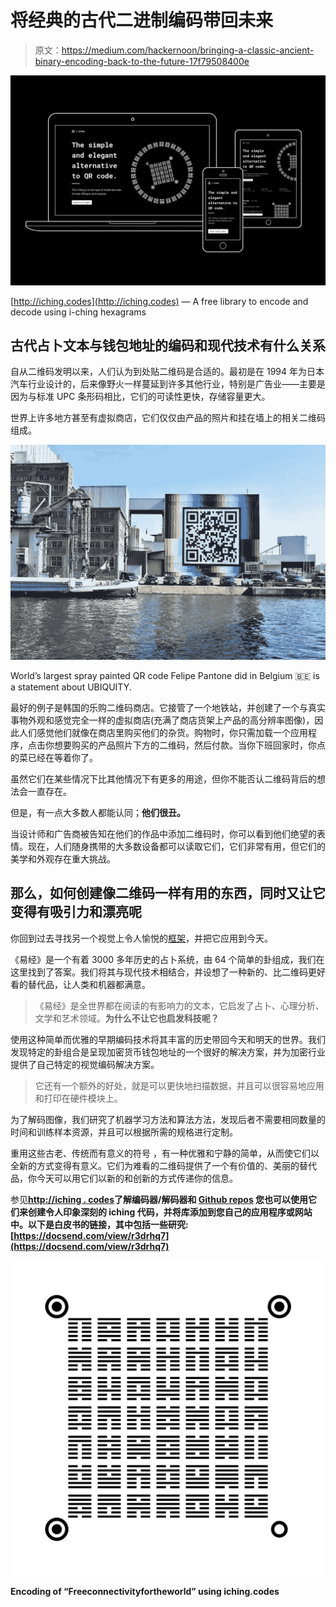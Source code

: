 # 将经典的古代二进制编码带回未来

> 原文：<https://medium.com/hackernoon/bringing-a-classic-ancient-binary-encoding-back-to-the-future-17f79508400e>

![](img/94447ad391129c084f75ca2355d03530.png)

[http://iching.codes](http://iching.codes) — A free library to encode and decode using i-ching hexagrams

## 古代占卜文本与钱包地址的编码和现代技术有什么关系

自从二维码发明以来，人们认为到处贴二维码是合适的。最初是在 1994 年为日本汽车行业设计的，后来像野火一样蔓延到许多其他行业，特别是广告业——主要是因为与标准 UPC 条形码相比，它们的可读性更快，存储容量更大。

世界上许多地方甚至有虚拟商店，它们仅仅由产品的照片和挂在墙上的相关二维码组成。

![](img/39564d560a20a2aa3dd68dd5841e1483.png)

World’s largest spray painted QR code Felipe Pantone did in Belgium 🇧🇪 is a statement about UBIQUITY.

最好的例子是韩国的乐购二维码商店。它接管了一个地铁站，并创建了一个与真实事物外观和感觉完全一样的虚拟商店(充满了商店货架上产品的高分辨率图像)，因此人们感觉他们就像在商店里购买他们的杂货。购物时，你只需加载一个应用程序，点击你想要购买的产品照片下方的二维码，然后付款。当你下班回家时，你点的菜已经在等着你了。

虽然它们在某些情况下比其他情况下有更多的用途，但你不能否认二维码背后的想法会一直存在。

但是，有一点大多数人都能认同；**他们很丑。**

当设计师和广告商被告知在他们的作品中添加二维码时，你可以看到他们绝望的表情。现在，人们随身携带的大多数设备都可以读取它们，它们非常有用，但它们的美学和外观存在重大挑战。

## 那么，如何创建像二维码一样有用的东西，同时又让它变得有吸引力和漂亮呢

你回到过去寻找另一个视觉上令人愉悦的[框架](https://hackernoon.com/tagged/framework)，并把它应用到今天。

《易经》是一个有着 3000 多年历史的占卜系统，由 64 个简单的卦组成，我们在这里找到了答案。我们将其与现代技术相结合，并设想了一种新的、比二维码更好看的替代品，让人类和机器都满意。

> 《易经》是全世界都在阅读的有影响力的文本，它启发了占卜、心理分析、文学和艺术领域。**为什么不让它也启发科技呢？**

使用这种简单而优雅的早期编码技术将其丰富的历史带回今天和明天的世界。我们发现特定的卦组合是呈现加密货币钱包地址的一个很好的解决方案，并为加密行业提供了自己特定的视觉编码解决方案。

> 它还有一个额外的好处，就是可以更快地扫描数据，并且可以很容易地应用和打印在硬件模块上。

为了解码图像，我们研究了机器学习方法和算法方法，发现后者不需要相同数量的时间和训练样本资源，并且可以根据所需的规格进行定制。

重用这些古老、传统而有意义的符号 ，有一种优雅和宁静的简单，从而使它们以全新的方式变得有意义。它们为难看的二维码提供了一个有价值的、美丽的替代品，你今天可以用它们以新的和创新的方式传递你的信息。

参见[**http://iching . codes**](http://iching.codes/)**了解编码器/解码器和 [Github repos](https://github.com/NodleCode/Nodle-I-Ching) 您也可以使用它们来创建令人印象深刻的 iching 代码，并将库添加到您自己的应用程序或网站中。以下是白皮书的链接，其中包括一些研究:[https://docsend.com/view/r3drhq7](https://docsend.com/view/r3drhq7)**

**![](img/47e8fe67299d22c0d7715c2b5f97d777.png)**

**Encoding of “Freeconnectivityfortheworld” using iching.codes**